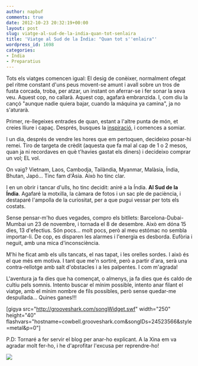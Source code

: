 ```yaml
---
author: napbuf
comments: true
date: 2012-10-23 20:32:19+00:00
layout: post
slug: viatge-al-sud-de-la-india-quan-tot-senlaira
title: 'Viatge al Sud de la Índia: "Quan tot s''enlaira"'
wordpress_id: 1698
categories:
- Índia
- Preparatius
---
```


Tots els viatges comencen igual:
El desig de conèixer, normalment ofegat pel ritme constant d'uns peus movent-se amunt i avall sobre un tros de fusta corcada, troba, per atzar, un instant on aferrar-se i fer sonar la seva veu. Aquest cop, no callarà. Aquest cop, agafarà embranzida. I, com diu la cançó "aunque nadie quiera bajar, cuando la máquina ya camina", ja no s'aturarà.

Primer, re-llegeixes entrades de quan, estant a l'altre punta de món, et creies lliure i capaç. Després, busques la [inspiració](http://napbuf.wordpress.com/2010/09/26/quan-la-curiositat-sapaga/), i comences a somiar.

I un dia, després de vendre les hores que em pertoquen, decideixo posar-hi remei. Tiro de targeta de crèdit (aquesta que fa mal al cap de 1 o 2 mesos, quan ja ni recordaves en què t'havies gastat els diners) i decideixo comprar un vol; EL vol.

On vaig?
Vietnam, Laos, Cambodja, Tailàndia, Myanmar, Malàsia, Índia, Bhutan, Japó... Tinc fam d'Àsia. Això ho tinc clar.

I en un obrir i tancar d'ulls, ho tinc decidit: aniré a la Índia. **Al Sud de la Índia**. Agafaré la motxilla, la càmara de fotos i un sac ple de paciència, i destaparé l'ampolla de la curiositat, per a que pugui vessar per tots els costats.

Sense pensar-m'ho dues vegades, compro els bitllets: Barcelona-Dubai-Mumbai un 23 de novembre, i tornada el 8 de desembre. Això em dóna 15 dies, 13 d'efectius. Són pocs... molt pocs, però al meu estómac no sembla importar-li. De cop, es disparen les alarmes i l'energia es desborda. Eufòria i neguit, amb una mica d'inconsciència.

M'hi he ficat amb els ulls tancats, el nas tapat, i les orelles sordes. I això és el que més em motiva. I tant que me'n sortiré, però a partir d'ara, serà una contra-rellotge amb salt d'obstacles i a les palpentes. I com m'agrada!

L'aventura ja fa dies que ha començat, o almenys, ja fa dies que és caldo de cultiu pels somnis. Intento buscar el mínim possible, intento anar filant el viatge, amb el mínim nombre de fils possibles, però sense quedar-me despullada... Quines ganes!!!

[gigya src="http://grooveshark.com/songWidget.swf" width="250" height="40" flashvars="hostname=cowbell.grooveshark.com&songIDs=24523566&style=metal&p=0"]

P.D: Tornaré a fer servir el blog per anar-ho explicant. A la Xina em va agradar molt fer-ho, i he d'aprofitar l'excusa per reprendre-ho!

[![](http://napbuf.files.wordpress.com/2012/10/img_20121011_150546.jpg)](http://napbuf.files.wordpress.com/2012/10/img_20121011_150546.jpg)
